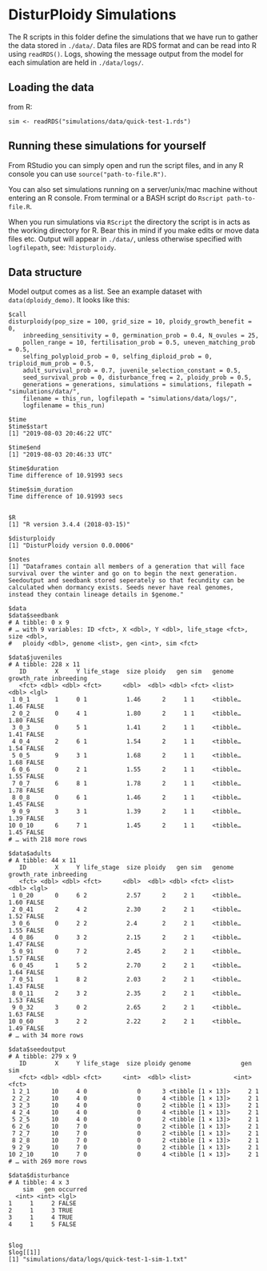 # DisturPloidy Simulations

The R scripts in this folder define the simulations that we have run to gather the data stored in `./data/`. Data files are RDS format and can be read into R using `readRDS()`. Logs, showing the message output from the model for each simulation are held in `./data/logs/`.

## Loading the data

from R:

```
sim <- readRDS("simulations/data/quick-test-1.rds")
```

## Running these simulations for yourself

From RStudio you can simply open and run the script files, and in any R console you can use `source("path-to-file.R")`.

You can also set simulations running on a server/unix/mac machine without entering an R console. From terminal or a BASH script do `Rscript path-to-file.R`.

When you run simulations via `RScript` the directory the script is in acts as the working directory for R. Bear this in mind if you make edits or move data files etc. Output will appear in `./data/`, unless otherwise specified with `logfilepath`, see: `?disturploidy`.

## Data structure

Model output comes as a list. See an example dataset with `data(dploidy_demo)`. It looks like this:

```
$call
disturploidy(pop_size = 100, grid_size = 10, ploidy_growth_benefit = 0, 
    inbreeding_sensitivity = 0, germination_prob = 0.4, N_ovules = 25, 
    pollen_range = 10, fertilisation_prob = 0.5, uneven_matching_prob = 0.5, 
    selfing_polyploid_prob = 0, selfing_diploid_prob = 0, triploid_mum_prob = 0.5, 
    adult_survival_prob = 0.7, juvenile_selection_constant = 0.5, 
    seed_survival_prob = 0, disturbance_freq = 2, ploidy_prob = 0.5, 
    generations = generations, simulations = simulations, filepath = "simulations/data/", 
    filename = this_run, logfilepath = "simulations/data/logs/", 
    logfilename = this_run)

$time
$time$start
[1] "2019-08-03 20:46:22 UTC"

$time$end
[1] "2019-08-03 20:46:33 UTC"

$time$duration
Time difference of 10.91993 secs

$time$sim_duration
Time difference of 10.91993 secs


$R
[1] "R version 3.4.4 (2018-03-15)"

$disturploidy
[1] "DisturPloidy version 0.0.0006"

$notes
[1] "Dataframes contain all members of a generation that will face survival over the winter and go on to begin the next generation. Seedoutput and seedbank stored seperately so that fecundity can be calculated when dormancy exists. Seeds never have real genomes, instead they contain lineage details in $genome."

$data
$data$seedbank
# A tibble: 0 x 9
# … with 9 variables: ID <fct>, X <dbl>, Y <dbl>, life_stage <fct>, size <dbl>,
#   ploidy <dbl>, genome <list>, gen <int>, sim <fct>

$data$juveniles
# A tibble: 228 x 11
   ID        X     Y life_stage  size ploidy   gen sim   genome   growth_rate inbreeding
   <fct> <dbl> <dbl> <fct>      <dbl>  <dbl> <dbl> <fct> <list>         <dbl> <lgl>     
 1 0_1       1     0 1           1.46      2     1 1     <tibble…        1.46 FALSE     
 2 0_2       0     4 1           1.80      2     1 1     <tibble…        1.80 FALSE     
 3 0_3       0     5 1           1.41      2     1 1     <tibble…        1.41 FALSE     
 4 0_4       2     6 1           1.54      2     1 1     <tibble…        1.54 FALSE     
 5 0_5       9     3 1           1.68      2     1 1     <tibble…        1.68 FALSE     
 6 0_6       0     2 1           1.55      2     1 1     <tibble…        1.55 FALSE     
 7 0_7       6     8 1           1.78      2     1 1     <tibble…        1.78 FALSE     
 8 0_8       0     6 1           1.46      2     1 1     <tibble…        1.45 FALSE     
 9 0_9       3     3 1           1.39      2     1 1     <tibble…        1.39 FALSE     
10 0_10      6     7 1           1.45      2     1 1     <tibble…        1.45 FALSE     
# … with 218 more rows

$data$adults
# A tibble: 44 x 11
   ID        X     Y life_stage  size ploidy   gen sim   genome   growth_rate inbreeding
   <fct> <dbl> <dbl> <fct>      <dbl>  <dbl> <dbl> <fct> <list>         <dbl> <lgl>     
 1 0_20      0     6 2           2.57      2     2 1     <tibble…        1.60 FALSE     
 2 0_41      2     4 2           2.30      2     2 1     <tibble…        1.52 FALSE     
 3 0_6       0     2 2           2.4       2     2 1     <tibble…        1.55 FALSE     
 4 0_86      0     3 2           2.15      2     2 1     <tibble…        1.47 FALSE     
 5 0_91      0     7 2           2.45      2     2 1     <tibble…        1.57 FALSE     
 6 0_45      1     5 2           2.70      2     2 1     <tibble…        1.64 FALSE     
 7 0_51      1     8 2           2.03      2     2 1     <tibble…        1.43 FALSE     
 8 0_11      2     3 2           2.35      2     2 1     <tibble…        1.53 FALSE     
 9 0_32      3     0 2           2.65      2     2 1     <tibble…        1.63 FALSE     
10 0_60      3     2 2           2.22      2     2 1     <tibble…        1.49 FALSE     
# … with 34 more rows

$data$seedoutput
# A tibble: 279 x 9
   ID        X     Y life_stage  size ploidy genome              gen sim  
   <fct> <dbl> <dbl> <fct>      <int>  <dbl> <list>            <int> <fct>
 1 2_1      10     4 0              0      3 <tibble [1 × 13]>     2 1    
 2 2_2      10     4 0              0      4 <tibble [1 × 13]>     2 1    
 3 2_3      10     4 0              0      2 <tibble [1 × 13]>     2 1    
 4 2_4      10     4 0              0      4 <tibble [1 × 13]>     2 1    
 5 2_5      10     4 0              0      2 <tibble [1 × 13]>     2 1    
 6 2_6      10     7 0              0      2 <tibble [1 × 13]>     2 1    
 7 2_7      10     7 0              0      2 <tibble [1 × 13]>     2 1    
 8 2_8      10     7 0              0      2 <tibble [1 × 13]>     2 1    
 9 2_9      10     7 0              0      2 <tibble [1 × 13]>     2 1    
10 2_10     10     7 0              0      4 <tibble [1 × 13]>     2 1    
# … with 269 more rows

$data$disturbance
# A tibble: 4 x 3
    sim   gen occurred
  <int> <int> <lgl>   
1     1     2 FALSE   
2     1     3 TRUE    
3     1     4 TRUE    
4     1     5 FALSE   


$log
$log[[1]]
[1] "simulations/data/logs/quick-test-1-sim-1.txt"
```